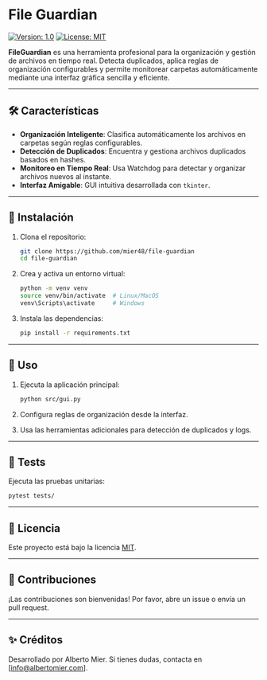 # File Guardian

[![Version: 1.0](https://img.shields.io/badge/Version-1.0-blue.svg)](./README.md)
[![License: MIT](https://img.shields.io/badge/License-MIT-yellow.svg)](./LICENSE)

**FileGuardian** es una herramienta profesional para la organización y gestión de archivos en tiempo real. Detecta duplicados, aplica reglas de organización configurables y permite monitorear carpetas automáticamente mediante una interfaz gráfica sencilla y eficiente.

---

## 🛠️ Características

- **Organización Inteligente**: Clasifica automáticamente los archivos en carpetas según reglas configurables.
- **Detección de Duplicados**: Encuentra y gestiona archivos duplicados basados en hashes.
- **Monitoreo en Tiempo Real**: Usa Watchdog para detectar y organizar archivos nuevos al instante.
- **Interfaz Amigable**: GUI intuitiva desarrollada con `tkinter`.

---

## 🧩 Instalación

1. Clona el repositorio:
   ```bash
   git clone https://github.com/mier48/file-guardian
   cd file-guardian
   ```

2. Crea y activa un entorno virtual:
   ```bash
   python -m venv venv
   source venv/bin/activate  # Linux/MacOS
   venv\Scripts\activate     # Windows
   ```

3. Instala las dependencias:
   ```bash
   pip install -r requirements.txt
   ```

---

## 🚀 Uso

1. Ejecuta la aplicación principal:
   ```bash
   python src/gui.py
   ```

2. Configura reglas de organización desde la interfaz.
3. Usa las herramientas adicionales para detección de duplicados y logs.

---

## 🧪 Tests

Ejecuta las pruebas unitarias:
```bash
pytest tests/
```

---

## 📜 Licencia

Este proyecto está bajo la licencia [MIT](LICENSE).

---

## 🤝 Contribuciones

¡Las contribuciones son bienvenidas! Por favor, abre un issue o envía un pull request.

---

## ✨ Créditos

Desarrollado por Alberto Mier. Si tienes dudas, contacta en [info@albertomier.com].
